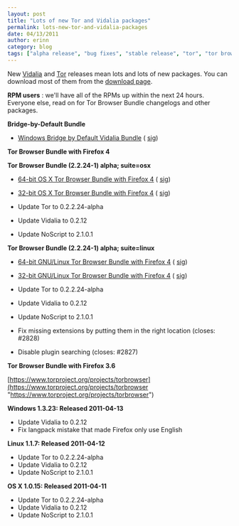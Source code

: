 ```yaml
---
layout: post
title: "Lots of new Tor and Vidalia packages"
permalink: lots-new-tor-and-vidalia-packages
date: 04/13/2011
author: erinn
category: blog
tags: ["alpha release", "bug fixes", "stable release", "tor", "tor browser bundle", "vidalia"]
---
```


New [Vidalia](http://blog.torproject.org/blog/vidalia-0212-released) and [Tor](http://blog.torproject.org/blog/tor-02224-alpha-out) releases mean lots and lots of new packages. You can download most of them from the [download page](https://www.torproject.org/download/download).

**RPM users** : we'll have all of the RPMs up within the next 24 hours. Everyone else, read on for Tor Browser Bundle changelogs and other packages.

**Bridge-by-Default Bundle**

- [Windows Bridge by Default Vidalia Bundle](http://www.torproject.org/dist/vidalia-bundles/vidalia-bridge-bundle-0.2.2.24-alpha-0.2.12.exe) ( [sig](http://www.torproject.org/dist/vidalia-bundles/vidalia-bridge-bundle-0.2.2.24-alpha-0.2.12.exe.asc))

**Tor Browser Bundle with Firefox 4**

**Tor Browser Bundle (2.2.24-1) alpha; suite=osx**

- [64-bit OS X Tor Browser Bundle with Firefox 4](http://www.torproject.org/dist/torbrowser/osx/TorBrowser-2.2.24-1-alpha-osx-x86_64-en-US.zip) ( [sig](http://www.torproject.org/dist/torbrowser/osx/TorBrowser-2.2.24-1-alpha-osx-x86_64-en-US.zip.asc))
- [32-bit OS X Tor Browser Bundle with Firefox 4](http://www.torproject.org/dist/torbrowser/osx/TorBrowser-2.2.24-1-alpha-osx-i386-en-US.zip) ( [sig](http://www.torproject.org/dist/torbrowser/osx/TorBrowser-2.2.24-1-alpha-osx-i386-en-US.zip.asc))

- Update Tor to 0.2.2.24-alpha
- Update Vidalia to 0.2.12
- Update NoScript to 2.1.0.1

**Tor Browser Bundle (2.2.24-1) alpha; suite=linux**

- [64-bit GNU/Linux Tor Browser Bundle with Firefox 4](http://www.torproject.org/dist/torbrowser/linux/tor-browser-gnu-linux-x86_64-2.2.24-1-alpha-en-US.tar.gz) ( [sig](http://www.torproject.org/dist/torbrowser/linux/tor-browser-gnu-linux-x86_64-2.2.24-1-alpha-en-US.tar.gz.asc))
- [32-bit GNU/Linux Tor Browser Bundle with Firefox 4](http://www.torproject.org/dist/torbrowser/linux/tor-browser-gnu-linux-i686-2.2.24-1-alpha-en-US.tar.gz) ( [sig](http://www.torproject.org/dist/torbrowser/linux/tor-browser-gnu-linux-i686-2.2.24-1-alpha-en-US.tar.gz.asc))

- Update Tor to 0.2.2.24-alpha
- Update Vidalia to 0.2.12
- Update NoScript to 2.1.0.1
- Fix missing extensions by putting them in the right location (closes: #2828)
- Disable plugin searching (closes: #2827)

**Tor Browser Bundle with Firefox 3.6**

[https://www.torproject.org/projects/torbrowser](https://www.torproject.org/projects/torbrowser "https://www.torproject.org/projects/torbrowser")

**Windows 1.3.23: Released 2011-04-13**

- Update Vidalia to 0.2.12
- Fix langpack mistake that made Firefox only use English

**Linux 1.1.7: Released 2011-04-12**

- Update Tor to 0.2.2.24-alpha
- Update Vidalia to 0.2.12
- Update NoScript to 2.1.0.1

**OS X 1.0.15: Released 2011-04-11**

- Update Tor to 0.2.2.24-alpha
- Update Vidalia to 0.2.12
- Update NoScript to 2.1.0.1

